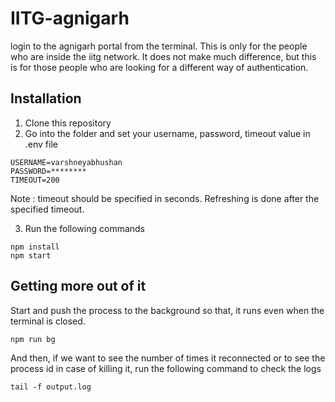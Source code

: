 # IITG-agnigarh
login to the agnigarh portal from the terminal. This is only for the people who are inside the iitg network. It does not make much difference,
but this is for those people who are looking for a different way of authentication.
## Installation
1. Clone this repository
2. Go into the folder and set your username, password, timeout value in .env file
```
USERNAME=varshneyabhushan
PASSWORD=********
TIMEOUT=200
```
Note : timeout should be specified in seconds. Refreshing is done after the specified timeout.

3. Run the following commands
```
npm install
npm start
```
## Getting more out of it
Start and push the process to the background so that, it runs even when the terminal is closed.
```
npm run bg
```
And then, if we want to see the number of times it reconnected or to see the process id in case of killing it, run the following command to check the logs
```
tail -f output.log
```
